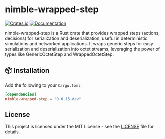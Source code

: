 # nimble-wrapped-step

[![Crates.io](https://img.shields.io/crates/v/nimble-wrapped-step)](https://crates.io/crates/nimble-wrapped-step)
[![Documentation](https://docs.rs/nimble-wrapped-step/badge.svg)](https://docs.rs/nimble-wrapped-step)

nimble-wrapped-step is a Rust crate that provides wrapped steps (actions, decisions) for
serialization and deserialization, useful in deterministic simulations and networked applications.
It wraps generic steps for easy serialization and deserialization into octet streams, leveraging
the power of types like GenericOctetStep and WrappedOctetStep.

## 📦 Installation

Add the following to your `Cargo.toml`:

```toml
[dependencies]
nimble-wrapped-step = "0.0.15-dev"
```

## License

This project is licensed under the MIT License - see the [LICENSE](LICENSE) file for details.
